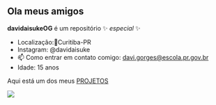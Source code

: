 ## Ola meus amigos 

**davidaisukeOG** é um repositório ✨ _especial_ ✨ 


- Localizaçâo:📍Curitiba-PR
- Instagram: @davidaisuke
- 📫 Como entrar em contato comigo: davi.gorges@escola.pr.gov.br
- Idade: 15 anos

Aqui está um dos meus [PROJETOS](https://editor.p5js.org/davi.gorges/full/qP5ygVvqk)

![](https://media1.tenor.com/m/RBSxV4a6F6kAAAAd/kayzer-renato-kayzer.gif)
